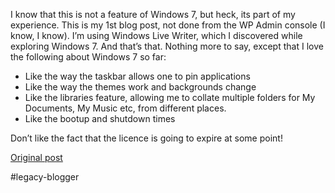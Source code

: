 <!--
date: '2009-08-19'
published: true
slug: 2009-08-windows-7-so-far-so-good
time_to_read: 5
title: Windows 7, so far so good!
-->

I know that this is not a feature of Windows 7, but heck, its part of my experience. This is my 1st blog post, not done from the WP Admin console (I know, I know). I’m using Windows Live Writer, which I discovered while exploring Windows 7. And that’s that. Nothing more to say, except that I love the following about Windows 7 so far:

* Like the way the taskbar allows one to pin applications
* Like the way the themes work and backgrounds change
* Like the libraries feature, allowing me to collate multiple folders for My Documents, My Music etc, from different places.
* Like the bootup and shutdown times

Don’t like the fact that the licence is going to expire at some point!

[Original post](https://ysfk.blogspot.com/2009/08/windows-7-so-far-so-good.html)

#legacy-blogger 